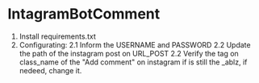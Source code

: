# IntagramBotComment

1. Install requirements.txt
2. Configurating: 
  2.1 Inform the USERNAME and PASSWORD
  2.2 Update the path of the instagram post on URL_POST
  2.2 Verify the tag on class_name of the "Add comment" on instagram if is still the _ablz, if nedeed, change it.
